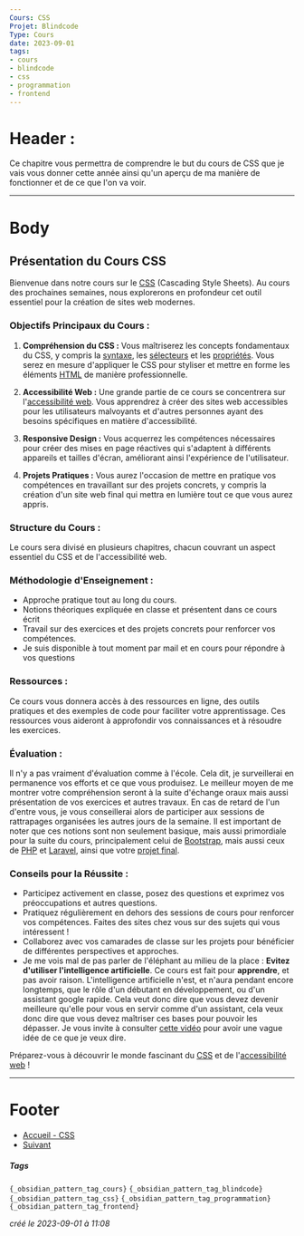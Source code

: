 ```yaml
---
Cours: CSS
Projet: Blindcode
Type: Cours
date: 2023-09-01
tags:
- cours
- blindcode
- css
- programmation
- frontend
---
```

   
# Header :   
   
Ce chapitre vous permettra de comprendre le but du cours de CSS que je vais vous donner cette année ainsi qu'un aperçu de ma manière de fonctionner et de ce que l'on va voir.   
   
   
-------------------------------------------------------------------------------   
# Body   
   
## Présentation du Cours CSS   
   
Bienvenue dans notre cours sur le [CSS](../../../Tutoriels/CSS/1%20-%20Introduction%20%C3%A0%20CSS%20et%20Accessibilit%C3%A9/CSS%20-%20Introduction%20-%20Qu%27est-ce%20que%20CSS%20et%20pourquoi%20c%27est%20important.md) (Cascading Style Sheets). Au cours des prochaines semaines, nous explorerons en profondeur cet outil essentiel pour la création de sites web modernes.   
   
### Objectifs Principaux du Cours :   
   
1. **Compréhension du CSS :** Vous maîtriserez les concepts fondamentaux du CSS, y compris la [syntaxe](../../../Tutoriels/CSS/1%20-%20Introduction%20%C3%A0%20CSS%20et%20Accessibilit%C3%A9/CSS%20-%20Syntaxe%20de%20base.md#syntaxe-de-base-du-css), les [sélecteurs](../../../Tutoriels/CSS/1%20-%20Introduction%20%C3%A0%20CSS%20et%20Accessibilit%C3%A9/CSS%20-%20Syntaxe%20de%20base.md#les-différents-types-de-sélecteurs) et les [propriétés](../../../Tutoriels/CSS/1%20-%20Introduction%20%C3%A0%20CSS%20et%20Accessibilit%C3%A9/CSS%20-%20Syntaxe%20de%20base.md#propriétés-css-de-base). Vous serez en mesure d'appliquer le CSS pour styliser et mettre en forme les éléments [HTML](../../../Tutoriels/HTML/HTML%20-%20Pr%C3%A9sentation%20et%20Utilit%C3%A9.md) de manière professionnelle.   
   
2. **Accessibilité Web :** Une grande partie de ce cours se concentrera sur l'[accessibilité web](../../../Tutoriels/Accessibilit%C3%A9/Accessibilit%C3%A9%20-%20Pourquoi%20c%27est%20important.md). Vous apprendrez à créer des sites web accessibles pour les utilisateurs malvoyants et d'autres personnes ayant des besoins spécifiques en matière d'accessibilité.   
   
3. **Responsive Design :** Vous acquerrez les compétences nécessaires pour créer des mises en page réactives qui s'adaptent à différents appareils et tailles d'écran, améliorant ainsi l'expérience de l'utilisateur.   
   
4. **Projets Pratiques :** Vous aurez l'occasion de mettre en pratique vos compétences en travaillant sur des projets concrets, y compris la création d'un site web final qui mettra en lumière tout ce que vous aurez appris.   
   
### Structure du Cours :   
   
Le cours sera divisé en plusieurs chapitres, chacun couvrant un aspect essentiel du CSS et de l'accessibilité web.   
   
### Méthodologie d'Enseignement :   
   
   
- Approche pratique tout au long du cours.   
- Notions théoriques expliquée en classe et présentent dans ce cours écrit   
- Travail sur des exercices et des projets concrets pour renforcer vos compétences.   
- Je suis disponible à tout moment par mail et en cours pour répondre à vos questions   
   
### Ressources :   
   
Ce cours vous donnera accès à des ressources en ligne, des outils pratiques et des exemples de code pour faciliter votre apprentissage. Ces ressources vous aideront à approfondir vos connaissances et à résoudre les exercices.   
   
### Évaluation :   
   
Il n'y a pas vraiment d'évaluation comme à l'école. Cela dit, je surveillerai en permanence vos efforts et ce que vous produisez. Le meilleur moyen de me montrer votre compréhension seront à la suite d'échange oraux mais aussi présentation de vos exercices et autres travaux. En cas de retard de l'un d'entre vous, je vous conseillerai alors de participer aux sessions de rattrapages organisées les autres jours de la semaine. Il est important de noter que ces notions sont non seulement basique, mais aussi primordiale pour la suite du cours, principalement celui de [Bootstrap](/not_created.md), mais aussi ceux de [PHP](../../../Tutoriels/PHP/Accueil%20-%20PHP.md) et [Laravel](/not_created.md), ainsi que votre [projet final](/not_created.md).   
   
### Conseils pour la Réussite :   
   
   
- Participez activement en classe, posez des questions et exprimez vos préoccupations et autres questions.   
- Pratiquez régulièrement en dehors des sessions de cours pour renforcer vos compétences. Faites des sites chez vous sur des sujets qui vous intéressent !   
- Collaborez avec vos camarades de classe sur les projets pour bénéficier de différentes perspectives et approches.   
- Je me vois mal de pas parler de l'éléphant au milieu de la place : **Evitez d'utiliser l'intelligence artificielle**. Ce cours est fait pour **apprendre**, et pas avoir raison. L'intelligence artificielle n'est, et n'aura pendant encore longtemps, que le rôle d'un débutant en développement, ou d'un assistant google rapide. Cela veut donc dire que vous devez devenir meilleure qu'elle pour vous en servir comme d'un assistant, cela veux donc dire que vous devez maîtriser ces bases pour pouvoir les dépasser. Je vous invite à consulter [cette vidéo](https://www.youtube.com/watch?v=SyamXfBVjrM) pour avoir une vague idée de ce que je veux dire.    
   
Préparez-vous à découvrir le monde fascinant du [CSS](../../../Tutoriels/CSS/1%20-%20Introduction%20%C3%A0%20CSS%20et%20Accessibilit%C3%A9/CSS%20-%20Introduction%20-%20Qu%27est-ce%20que%20CSS%20et%20pourquoi%20c%27est%20important.md) et de l'[accessibilité web](../../../Tutoriels/Accessibilit%C3%A9/Accessibilit%C3%A9%20-%20Pourquoi%20c%27est%20important.md) !   
   
   
   
---------------------------------------------------------------------------   
# Footer   
   
   
- [Accueil - CSS](../../../Tutoriels/CSS/Accueil%20-%20CSS.md)   
- [Suivant](../../../Tutoriels/CSS/1%20-%20Introduction%20%C3%A0%20CSS%20et%20Accessibilit%C3%A9/CSS%20-%20Introduction%20-%20Qu%27est-ce%20que%20CSS%20et%20pourquoi%20c%27est%20important.md)   
##### Tags   
`{_obsidian_pattern_tag_cours}` `{_obsidian_pattern_tag_blindcode}` `{_obsidian_pattern_tag_css}` `{_obsidian_pattern_tag_programmation}` `{_obsidian_pattern_tag_frontend}`   
   
*créé le 2023-09-01 à 11:08*
